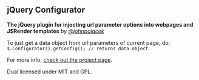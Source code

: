 jQuery Configurator
-------------------

**The jQuery plugin for injecting url parameter options into webpages and JSRender templates**
*by [@johnpolacek](http://twitter.com/johnpolacek)*

To just get a data object from url parameters of current page, do:
`$.Configurator().getConfig(); // returns data object`

For more info, [check out the project page](http://dfcb.github.com/jquery.configurator).


Dual licensed under MIT and GPL.
